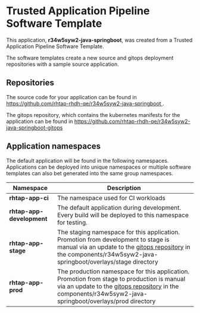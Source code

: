 # Trusted Application Pipeline Software Template

This application, **r34w5syw2-java-springboot**, was created from a Trusted Application Pipeline Software Template.

The software templates create a new source and gitops deployment repositories with a sample source application. 

## Repositories

The source code for your application can be found in [https://github.com/rhtap-rhdh-qe/r34w5syw2-java-springboot ](https://github.com/rhtap-rhdh-qe/r34w5syw2-java-springboot ).
 
The gitops repository, which contains the kubernetes manifests for the application can be found in 
[https://github.com/rhtap-rhdh-qe/r34w5syw2-java-springboot-gitops ](https://github.com/rhtap-rhdh-qe/r34w5syw2-java-springboot-gitops ) 

## Application namespaces 

The default application will be found in the following namespaces. Applications can be deployed into unique namespaces or multiple software templates can also bet generated into the same group namespaces.  

|  Namespace   |  Description   |  
| -------- | -------- |
| **rhtap-app-ci** | The namespace used for CI workloads |
| **rhtap-app-development** | The default application during development. Every build will be deployed to this namespace for testing. |
| **rhtap-app-stage** | The staging namespace for this application. Promotion from development to stage is manual via an update to the [gitops repository](https://github.com/rhtap-rhdh-qe/r34w5syw2-java-springboot-gitops ) in the components/r34w5syw2-java-springboot/overlays/stage directory |
| **rhtap-app-prod** | The production namespace for this application. Promotion from stage to production is manual via an update to the [gitops repository](https://github.com/rhtap-rhdh-qe/r34w5syw2-java-springboot-gitops ) in the components/r34w5syw2-java-springboot/overlays/prod directory |